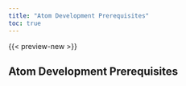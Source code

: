 ```yaml
---
title: "Atom Development Prerequisites"
toc: true
---
```


{{< preview-new >}}

## Atom Development Prerequisites
